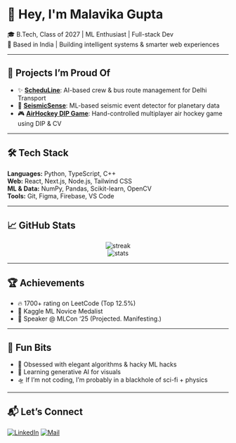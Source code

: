 # 👋 Hey, I'm Malavika Gupta

🎓 B.Tech, Class of 2027 | ML Enthusiast | Full-stack Dev  
📍 Based in India | Building intelligent systems & smarter web experiences  

---

## 🚀 Projects I’m Proud Of

- ✨ [**ScheduLine**](link): AI-based crew & bus route management for Delhi Transport
- 🧠 [**SeismicSense**](link): ML-based seismic event detector for planetary data  
- 🎮 [**AirHockey DIP Game**](link): Hand-controlled multiplayer air hockey game using DIP & CV

---

## 🛠️ Tech Stack

**Languages:** Python, TypeScript, C++  
**Web:** React, Next.js, Node.js, Tailwind CSS  
**ML & Data:** NumPy, Pandas, Scikit-learn, OpenCV  
**Tools:** Git, Figma, Firebase, VS Code

---

## 📈 GitHub Stats

<p align="center">
  <img src="https://github-readme-streak-stats.herokuapp.com/?user=malavika2gupta&theme=react" alt="streak"/>
  <br />
  <img src="https://github-readme-stats.vercel.app/api?username=malavika2gupta&show_icons=true&theme=tokyonight" alt="stats"/>
</p>

---

## 🏆 Achievements

- 🔥 1700+ rating on LeetCode (Top 12.5%)
- 🏅 Kaggle ML Novice Medalist
- 📢 Speaker @ MLCon ‘25 (Projected. Manifesting.)

---

## 🧩 Fun Bits

- 🧠 Obsessed with elegant algorithms & hacky ML hacks  
- 🎨 Learning generative AI for visuals  
- 🛸 If I’m not coding, I’m probably in a blackhole of sci-fi + physics

---

## 📬 Let’s Connect

[![LinkedIn](https://img.shields.io/badge/LinkedIn-blue?logo=linkedin&style=for-the-badge)](https://linkedin.com/in/malavika2gupta)
[![Mail](https://img.shields.io/badge/Gmail-Red?logo=gmail&style=for-the-badge)](mailto:malavika2gupta@gmail.com)
